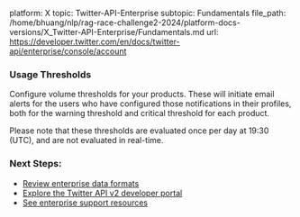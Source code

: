 platform: X
topic: Twitter-API-Enterprise
subtopic: Fundamentals
file_path: /home/bhuang/nlp/rag-race-challenge2-2024/platform-docs-versions/X_Twitter-API-Enterprise/Fundamentals.md
url: https://developer.twitter.com/en/docs/twitter-api/enterprise/console/account

### Usage Thresholds

Configure volume thresholds for your products. These will initiate email alerts for the users who have configured those notifications in their profiles, both for the warning threshold and critical threshold for each product.

  

Please note that these thresholds are evaluated once per day at 19:30 (UTC), and are not evaluated in real-time.

  
  

### Next Steps:

* [Review enterprise data formats](https://developer.twitter.com/en/docs/twitter-api/enterprise/data-dictionary/overview.html)
* [Explore the Twitter API v2 developer portal](https://developer.twitter.com/en/docs/developer-portal/overview.html)
* [See enterprise support resources](https://developer.twitter.com/en/support/twitter-api.html#item6)